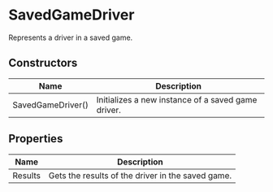 # SavedGameDriver

Represents a driver in a saved game.



## Constructors

| Name            | Description        |
|-----------------|--------------------|
| SavedGameDriver() |  Initializes a new instance of a saved game driver. 


## Properties

| Name            | Description        |
|-----------------|--------------------|
| Results   |  Gets the results of the driver in the saved game. 


